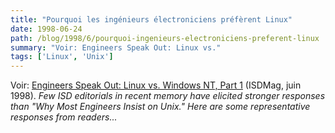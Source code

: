 ```yaml
---
title: "Pourquoi les ingénieurs électroniciens préfèrent Linux"
date: 1998-06-24
path: /blog/1998/6/pourquoi-ingenieurs-electroniciens-preferent-linux
summary: "Voir: Engineers Speak Out: Linux vs."
tags: ['Linux', 'Unix']
---
```


<P>
Voir: <A HREF="http://www.isdmag.com/Editorial/1998/CoverStory9807.html">Engineers Speak Out: Linux vs. Windows NT, Part 1</A> (ISDMag, juin
1998).
<EM>Few ISD editorials in recent memory have elicited stronger responses
than "Why Most Engineers Insist on Unix." Here are some representative
responses from readers...</EM>
</P>


